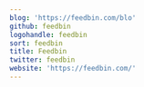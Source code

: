 ```yaml
---
blog: 'https://feedbin.com/blo'
github: feedbin
logohandle: feedbin
sort: feedbin
title: Feedbin
twitter: feedbin
website: 'https://feedbin.com/'
---
```

